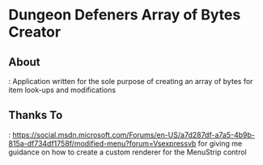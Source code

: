 # Dungeon Defeners Array of Bytes Creator
## About
: Application written for the sole purpose of creating an array of bytes for item look-ups and modifications

## Thanks To
: https://social.msdn.microsoft.com/Forums/en-US/a7d287df-a7a5-4b9b-815a-df734df1758f/modified-menu?forum=Vsexpressvb for giving me guidance on how to create a custom renderer for the MenuStrip control